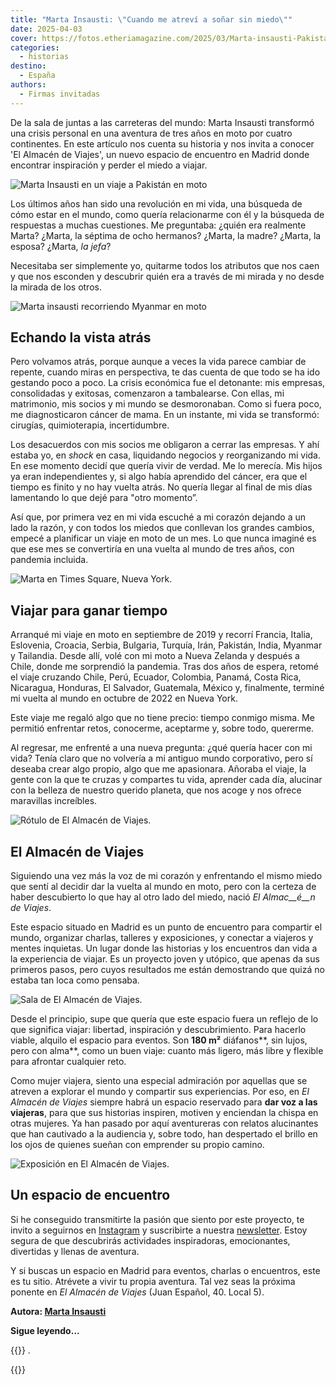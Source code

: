 ```yaml
---
title: "Marta Insausti: \"Cuando me atreví a soñar sin miedo\""
date: 2025-04-03
cover: https://fotos.etheriamagazine.com/2025/03/Marta-insausti-Pakistan.jpeg
categories: 
  - historias
destino: 
  - España
authors: 
  - Firmas invitadas
---
```


De la sala de juntas a las carreteras del mundo: Marta Insausti transformó una crisis 
personal en una aventura de tres años en moto por cuatro continentes. En este artículo 
nos cuenta su historia y nos invita a conocer 'El Almacén de Viajes', un nuevo espacio 
de encuentro en Madrid donde encontrar inspiración y perder el miedo a viajar. 

![Marta Insausti en un viaje a Pakistán en moto](https://fotos.etheriamagazine.com/2025/03/Marta-insausti-Pakistan.jpeg "Marta Insausti en un viaje a Pakistán.")

Los últimos años han sido una revolución en mi vida, una búsqueda de cómo estar en el 
mundo, como quería relacionarme con él y la búsqueda de respuestas a muchas cuestiones. 
Me preguntaba: ¿quién era realmente Marta? ¿Marta, la séptima de ocho hermanos? ¿Marta, 
la madre? ¿Marta, la esposa? ¿Marta, _la jefa_? 

Necesitaba ser simplemente yo, quitarme todos los atributos que nos caen y que nos 
esconden y descubrir quién era a través de mi mirada y no desde la mirada de los otros. 

![Marta insausti recorriendo Myanmar en moto](https://fotos.etheriamagazine.com/2025/04/marta-insausti-Myanmar.jpeg "Recorriendo Myanmar en moto.")

## Echando la vista atrás

Pero volvamos atrás, porque aunque a veces la vida parece cambiar de repente, cuando 
miras en perspectiva, te das cuenta de que todo se ha ido gestando poco a poco. La 
crisis económica fue el detonante: mis empresas, consolidadas y exitosas, comenzaron a 
tambalearse. Con ellas, mi matrimonio, mis socios y mi mundo se desmoronaban. Como si 
fuera poco, me diagnosticaron cáncer de mama. En un instante, mi vida se transformó: 
cirugías, quimioterapia, incertidumbre. 

Los desacuerdos con mis socios me obligaron a cerrar las empresas. Y ahí estaba yo, en 
_shock_ en casa, liquidando negocios y reorganizando mi vida. En ese momento decidí que 
quería vivir de verdad. Me lo merecía. Mis hijos ya eran independientes y, si algo había 
aprendido del cáncer, era que el tiempo es finito y no hay vuelta atrás. No quería 
llegar al final de mis días lamentando lo que dejé para "otro momento”. 

Así que, por primera vez en mi vida escuché a mi corazón dejando a un lado la razón, y 
con todos los miedos que conllevan los grandes cambios, empecé a planificar un viaje en 
moto de un mes. Lo que nunca imaginé es que ese mes se convertiría en una vuelta al 
mundo de tres años, con pandemia incluida. 

![Marta en Times Square, Nueva York.](https://fotos.etheriamagazine.com/2025/03/marta-insausti-nY-times-square.jpg "Marta Insausti en Times Square, Nueva York.")

## Viajar para ganar tiempo

Arranqué mi viaje en moto en septiembre de 2019 y recorrí Francia, Italia, Eslovenia, 
Croacia, Serbia, Bulgaria, Turquía, Irán, Pakistán, India, Myanmar y Tailandia. Desde 
allí, volé con mi moto a Nueva Zelanda y después a Chile, donde me sorprendió la 
pandemia. Tras dos años de espera, retomé el viaje cruzando Chile, Perú, Ecuador, 
Colombia, Panamá, Costa Rica, Nicaragua, Honduras, El Salvador, Guatemala, México y, 
finalmente, terminé mi vuelta al mundo en octubre de 2022 en Nueva York. 

Este viaje me regaló algo que no tiene precio: tiempo conmigo misma. Me permitió 
enfrentar retos, conocerme, aceptarme y, sobre todo, quererme. 

Al regresar, me enfrenté a una nueva pregunta: ¿qué quería hacer con mi vida? Tenía 
claro que no volvería a mi antiguo mundo corporativo, pero sí deseaba crear algo propio, 
algo que me apasionara. Añoraba el viaje, la gente con la que te cruzas y compartes tu 
vida, aprender cada día, alucinar con la belleza de nuestro querido planeta, que nos 
acoge y nos ofrece maravillas increíbles. 

![Rótulo de El Almacén de Viajes.](https://fotos.etheriamagazine.com/2025/03/El-Almacen-viajes.jpg "Rótulo de El Almacén de Viajes.")

## El Almacén de Viajes

Siguiendo una vez más la voz de mi corazón y enfrentando el mismo miedo que sentí al 
decidir dar la vuelta al mundo en moto, pero con la certeza de haber descubierto lo que 
hay al otro lado del miedo, nació _El Almac__é__n de Viajes_. 

Este espacio situado en Madrid es un punto de encuentro para compartir el mundo, 
organizar charlas, talleres y exposiciones, y conectar a viajeros y mentes inquietas. Un 
lugar donde las historias y los encuentros dan vida a la experiencia de viajar. Es un 
proyecto joven y utópico, que apenas da sus primeros pasos, pero cuyos resultados me 
están demostrando que quizá no estaba tan loca como pensaba. 

![Sala de El Almacén de Viajes.](https://fotos.etheriamagazine.com/2025/03/encuentro-almacen-viajes.jpg "El Almacén de Viajes es un espacio de encuentro en Madrid.")

Desde el principio, supe que quería que este espacio fuera un reflejo de lo que 
significa viajar: libertad, inspiración y descubrimiento. Para hacerlo viable, alquilo 
el espacio para eventos. Son **180 m²** diáfanos**, sin lujos, pero con alma**, como un 
buen viaje: cuanto más ligero, más libre y flexible para afrontar cualquier reto. 

Como mujer viajera, siento una especial admiración por aquellas que se atreven a 
explorar el mundo y compartir sus experiencias. Por eso, en _El Almacén de Viajes_ 
siempre habrá un espacio reservado para **dar voz a las viajeras**, para que sus 
historias inspiren, motiven y enciendan la chispa en otras mujeres. Ya han pasado por 
aquí aventureras con relatos alucinantes que han cautivado a la audiencia y, sobre todo, 
han despertado el brillo en los ojos de quienes sueñan con emprender su propio camino. 

![Exposición en El Almacén de Viajes.](https://fotos.etheriamagazine.com/2025/03/Exposicion-almacen-viajes.jpg "Exposición en El Almacén de Viajes.")

## Un espacio de encuentro

Si he conseguido transmitirte la pasión que siento por este proyecto, te invito a 
seguirnos en [Instagram](https://www.instagram.com/elalmacendeviajes) y suscribirte a 
nuestra [newsletter](https://elalmacendeviajes.com/). Estoy segura de que descubrirás 
actividades inspiradoras, emocionantes, divertidas y llenas de aventura. 

Y si buscas un espacio en Madrid para eventos, charlas o encuentros, este es tu sitio. 
Atrévete a vivir tu propia aventura. Tal vez seas la próxima ponente en _El Almacén de 
Viajes_ (Juan Español, 40. Local 5). 

**Autora: [Marta Insausti](https://www.instagram.com/lamotera/)** 


**Sigue leyendo...** 

{{<reflink path=posts/2025/01/viajar-sola-a-taiwan-consejos-sania-jelic >}} . 

{{<reflink path=posts/2024/10/20-consejos-para-viajar-como-una-jefaza-empoderada-y-duena-de-tus-aventuras >}}
 

